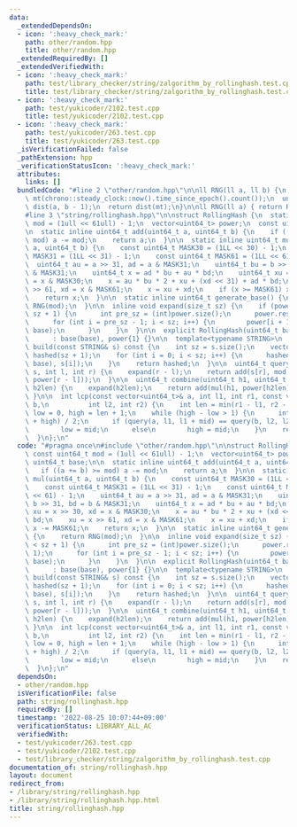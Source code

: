 ```yaml
---
data:
  _extendedDependsOn:
  - icon: ':heavy_check_mark:'
    path: other/random.hpp
    title: other/random.hpp
  _extendedRequiredBy: []
  _extendedVerifiedWith:
  - icon: ':heavy_check_mark:'
    path: test/library_checker/string/zalgorithm_by_rollinghash.test.cpp
    title: test/library_checker/string/zalgorithm_by_rollinghash.test.cpp
  - icon: ':heavy_check_mark:'
    path: test/yukicoder/2102.test.cpp
    title: test/yukicoder/2102.test.cpp
  - icon: ':heavy_check_mark:'
    path: test/yukicoder/263.test.cpp
    title: test/yukicoder/263.test.cpp
  _isVerificationFailed: false
  _pathExtension: hpp
  _verificationStatusIcon: ':heavy_check_mark:'
  attributes:
    links: []
  bundledCode: "#line 2 \"other/random.hpp\"\n\nll RNG(ll a, ll b) {\n  static mt19937\
    \ mt(chrono::steady_clock::now().time_since_epoch().count());\n  uniform_int_distribution<ll>\
    \ dist(a, b - 1);\n  return dist(mt);\n}\n\nll RNG(ll a) { return RNG(0, a); }\n\
    #line 3 \"string/rollinghash.hpp\"\n\nstruct RollingHash {\n  static const uint64_t\
    \ mod = (1ull << 61ull) - 1;\n  vector<uint64_t> power;\n  const uint64_t base;\n\
    \n  static inline uint64_t add(uint64_t a, uint64_t b) {\n    if ((a += b) >=\
    \ mod) a -= mod;\n    return a;\n  }\n\n  static inline uint64_t mul(uint64_t\
    \ a, uint64_t b) {\n    const uint64_t MASK30 = (1LL << 30) - 1;\n    const uint64_t\
    \ MASK31 = (1LL << 31) - 1;\n    const uint64_t MASK61 = (1LL << 61) - 1;\n  \
    \  uint64_t au = a >> 31, ad = a & MASK31;\n    uint64_t bu = b >> 31, bd = b\
    \ & MASK31;\n    uint64_t x = ad * bu + au * bd;\n    uint64_t xu = x >> 30, xd\
    \ = x & MASK30;\n    x = au * bu * 2 + xu + (xd << 31) + ad * bd;\n    xu = x\
    \ >> 61, xd = x & MASK61;\n    x = xu + xd;\n    if (x >= MASK61) x -= MASK61;\n\
    \    return x;\n  }\n\n  static inline uint64_t generate_base() {\n    return\
    \ RNG(mod);\n  }\n\n  inline void expand(size_t sz) {\n    if (power.size() <\
    \ sz + 1) {\n      int pre_sz = (int)power.size();\n      power.resize(sz + 1);\n\
    \      for (int i = pre_sz - 1; i < sz; i++) {\n        power[i + 1] = mul(power[i],\
    \ base);\n      }\n    }\n  }\n\n  explicit RollingHash(uint64_t base = generate_base())\n\
    \      : base(base), power{1} {}\n\n  template<typename STRING>\n  vector<uint64_t>\
    \ build(const STRING& s) const {\n    int sz = s.size();\n    vector<uint64_t>\
    \ hashed(sz + 1);\n    for (int i = 0; i < sz; i++) {\n      hashed[i + 1] = add(mul(hashed[i],\
    \ base), s[i]);\n    }\n    return hashed;\n  }\n\n  uint64_t query(const vector<uint64_t>&\
    \ s, int l, int r) {\n    expand(r - l);\n    return add(s[r], mod - mul(s[l],\
    \ power[r - l]));\n  }\n\n  uint64_t combine(uint64_t h1, uint64_t h2, size_t\
    \ h2len) {\n    expand(h2len);\n    return add(mul(h1, power[h2len]), h2);\n \
    \ }\n\n  int lcp(const vector<uint64_t>& a, int l1, int r1, const vector<uint64_t>&\
    \ b,\n          int l2, int r2) {\n    int len = min(r1 - l1, r2 - l2);\n    int\
    \ low = 0, high = len + 1;\n    while (high - low > 1) {\n      int mid = (low\
    \ + high) / 2;\n      if (query(a, l1, l1 + mid) == query(b, l2, l2 + mid))\n\
    \        low = mid;\n      else\n        high = mid;\n    }\n    return low;\n\
    \  }\n};\n"
  code: "#pragma once\n#include \"other/random.hpp\"\n\nstruct RollingHash {\n  static\
    \ const uint64_t mod = (1ull << 61ull) - 1;\n  vector<uint64_t> power;\n  const\
    \ uint64_t base;\n\n  static inline uint64_t add(uint64_t a, uint64_t b) {\n \
    \   if ((a += b) >= mod) a -= mod;\n    return a;\n  }\n\n  static inline uint64_t\
    \ mul(uint64_t a, uint64_t b) {\n    const uint64_t MASK30 = (1LL << 30) - 1;\n\
    \    const uint64_t MASK31 = (1LL << 31) - 1;\n    const uint64_t MASK61 = (1LL\
    \ << 61) - 1;\n    uint64_t au = a >> 31, ad = a & MASK31;\n    uint64_t bu =\
    \ b >> 31, bd = b & MASK31;\n    uint64_t x = ad * bu + au * bd;\n    uint64_t\
    \ xu = x >> 30, xd = x & MASK30;\n    x = au * bu * 2 + xu + (xd << 31) + ad *\
    \ bd;\n    xu = x >> 61, xd = x & MASK61;\n    x = xu + xd;\n    if (x >= MASK61)\
    \ x -= MASK61;\n    return x;\n  }\n\n  static inline uint64_t generate_base()\
    \ {\n    return RNG(mod);\n  }\n\n  inline void expand(size_t sz) {\n    if (power.size()\
    \ < sz + 1) {\n      int pre_sz = (int)power.size();\n      power.resize(sz +\
    \ 1);\n      for (int i = pre_sz - 1; i < sz; i++) {\n        power[i + 1] = mul(power[i],\
    \ base);\n      }\n    }\n  }\n\n  explicit RollingHash(uint64_t base = generate_base())\n\
    \      : base(base), power{1} {}\n\n  template<typename STRING>\n  vector<uint64_t>\
    \ build(const STRING& s) const {\n    int sz = s.size();\n    vector<uint64_t>\
    \ hashed(sz + 1);\n    for (int i = 0; i < sz; i++) {\n      hashed[i + 1] = add(mul(hashed[i],\
    \ base), s[i]);\n    }\n    return hashed;\n  }\n\n  uint64_t query(const vector<uint64_t>&\
    \ s, int l, int r) {\n    expand(r - l);\n    return add(s[r], mod - mul(s[l],\
    \ power[r - l]));\n  }\n\n  uint64_t combine(uint64_t h1, uint64_t h2, size_t\
    \ h2len) {\n    expand(h2len);\n    return add(mul(h1, power[h2len]), h2);\n \
    \ }\n\n  int lcp(const vector<uint64_t>& a, int l1, int r1, const vector<uint64_t>&\
    \ b,\n          int l2, int r2) {\n    int len = min(r1 - l1, r2 - l2);\n    int\
    \ low = 0, high = len + 1;\n    while (high - low > 1) {\n      int mid = (low\
    \ + high) / 2;\n      if (query(a, l1, l1 + mid) == query(b, l2, l2 + mid))\n\
    \        low = mid;\n      else\n        high = mid;\n    }\n    return low;\n\
    \  }\n};\n"
  dependsOn:
  - other/random.hpp
  isVerificationFile: false
  path: string/rollinghash.hpp
  requiredBy: []
  timestamp: '2022-08-25 10:07:44+09:00'
  verificationStatus: LIBRARY_ALL_AC
  verifiedWith:
  - test/yukicoder/263.test.cpp
  - test/yukicoder/2102.test.cpp
  - test/library_checker/string/zalgorithm_by_rollinghash.test.cpp
documentation_of: string/rollinghash.hpp
layout: document
redirect_from:
- /library/string/rollinghash.hpp
- /library/string/rollinghash.hpp.html
title: string/rollinghash.hpp
---
```

